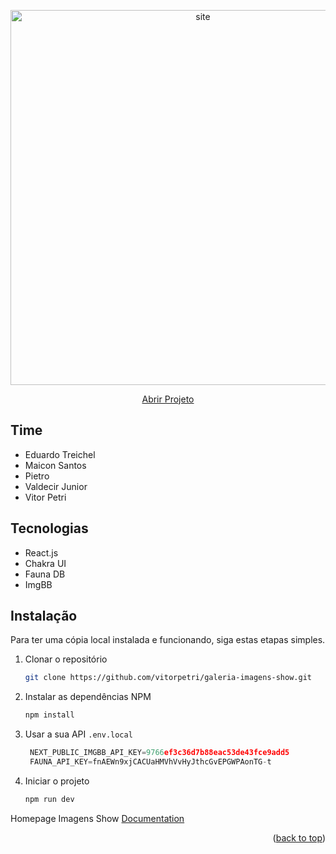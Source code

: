 </p><p align="center">
 <a href="#">
  <img src="https://i.ibb.co/0GwBKZ2/Screenshot-20.png" alt="site" width="600px"/>
 </a>
</p>

<p align="center">
 <a href="https://galeria-imagens-show.ga/">
  Abrir Projeto
 </a>

## Time
 - Eduardo Treichel
 - Maicon Santos
 - Pietro
 - Valdecir Junior
 - Vitor Petri

## Tecnologias
  - React.js
  - Chakra UI
  - Fauna DB
  - ImgBB

## Instalação

Para ter uma cópia local instalada e funcionando, siga estas etapas simples.

1. Clonar o repositório
   ```sh
   git clone https://github.com/vitorpetri/galeria-imagens-show.git
   ```
3. Instalar as dependências NPM
   ```sh
   npm install
   ```
4. Usar a sua API `.env.local`
   ```js
    NEXT_PUBLIC_IMGBB_API_KEY=9766ef3c36d7b88eac53de43fce9add5
    FAUNA_API_KEY=fnAEWn9xjCACUaHMVhVvHyJthcGvEPGWPAonTG-t
   ```
5. Iniciar o projeto
   ```sh
   npm run dev
   ```

Homepage Imagens Show [Documentation](https://github.com/vitorpetri/imagens-show)

<p align="right">(<a href="#top">back to top</a>)</p>
